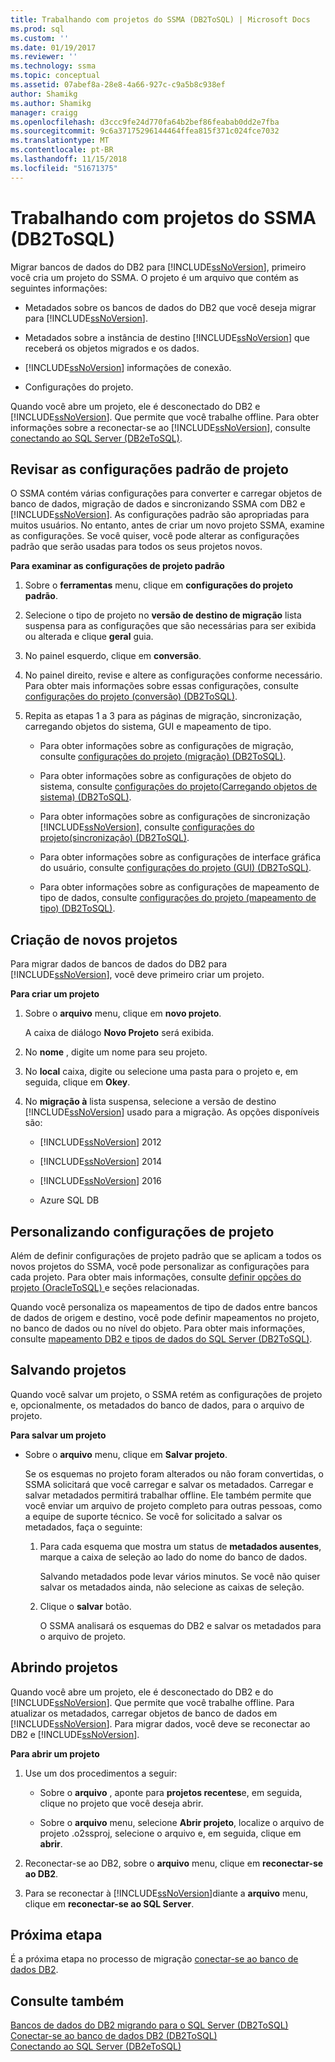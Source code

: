 ```yaml
---
title: Trabalhando com projetos do SSMA (DB2ToSQL) | Microsoft Docs
ms.prod: sql
ms.custom: ''
ms.date: 01/19/2017
ms.reviewer: ''
ms.technology: ssma
ms.topic: conceptual
ms.assetid: 07abef8a-28e8-4a66-927c-c9a5b8c938ef
author: Shamikg
ms.author: Shamikg
manager: craigg
ms.openlocfilehash: d3ccc9fe24d770fa64b2bef86feabab0dd2e7fba
ms.sourcegitcommit: 9c6a37175296144464ffea815f371c024fce7032
ms.translationtype: MT
ms.contentlocale: pt-BR
ms.lasthandoff: 11/15/2018
ms.locfileid: "51671375"
---
```

# <a name="working-with-ssma-projects-db2tosql"></a>Trabalhando com projetos do SSMA (DB2ToSQL)
Migrar bancos de dados do DB2 para [!INCLUDE[ssNoVersion](../../includes/ssnoversion-md.md)], primeiro você cria um projeto do SSMA. O projeto é um arquivo que contém as seguintes informações:  
  
-   Metadados sobre os bancos de dados do DB2 que você deseja migrar para [!INCLUDE[ssNoVersion](../../includes/ssnoversion-md.md)].  
  
-   Metadados sobre a instância de destino [!INCLUDE[ssNoVersion](../../includes/ssnoversion-md.md)] que receberá os objetos migrados e os dados.  
  
-   [!INCLUDE[ssNoVersion](../../includes/ssnoversion-md.md)] informações de conexão.  
  
-   Configurações do projeto.  
  
Quando você abre um projeto, ele é desconectado do DB2 e [!INCLUDE[ssNoVersion](../../includes/ssnoversion-md.md)]. Que permite que você trabalhe offline. Para obter informações sobre a reconectar-se ao [!INCLUDE[ssNoVersion](../../includes/ssnoversion-md.md)], consulte [conectando ao SQL Server &#40;DB2eToSQL&#41;](../../ssma/db2/connecting-to-sql-server-db2etosql.md).  
  
## <a name="reviewing-default-project-settings"></a>Revisar as configurações padrão de projeto  
O SSMA contém várias configurações para converter e carregar objetos de banco de dados, migração de dados e sincronizando SSMA com DB2 e [!INCLUDE[ssNoVersion](../../includes/ssnoversion-md.md)]. As configurações padrão são apropriadas para muitos usuários. No entanto, antes de criar um novo projeto SSMA, examine as configurações. Se você quiser, você pode alterar as configurações padrão que serão usadas para todos os seus projetos novos.  
  
**Para examinar as configurações de projeto padrão**  
  
1.  Sobre o **ferramentas** menu, clique em **configurações do projeto padrão**.  
  
2.  Selecione o tipo de projeto no **versão de destino de migração** lista suspensa para as configurações que são necessárias para ser exibida ou alterada e clique **geral** guia.  
  
3.  No painel esquerdo, clique em **conversão**.  
  
4.  No painel direito, revise e altere as configurações conforme necessário. Para obter mais informações sobre essas configurações, consulte [configurações do projeto &#40;conversão&#41; &#40;DB2ToSQL&#41;](../../ssma/db2/project-settings-conversion-db2tosql.md).  
  
5.  Repita as etapas 1 a 3 para as páginas de migração, sincronização, carregando objetos do sistema, GUI e mapeamento de tipo.  
  
    -   Para obter informações sobre as configurações de migração, consulte [configurações do projeto &#40;migração&#41; &#40;DB2ToSQL&#41;](../../ssma/db2/project-settings-migration-db2tosql.md).  
  
    -   Para obter informações sobre as configurações de objeto do sistema, consulte [configurações do projeto&#40;Carregando objetos de sistema&#41; &#40;DB2ToSQL&#41;](../../ssma/db2/project-settings-loading-system-objects-db2tosql.md).  
  
    -   Para obter informações sobre as configurações de sincronização [!INCLUDE[ssNoVersion](../../includes/ssnoversion-md.md)], consulte [configurações do projeto&#40;sincronização&#41; &#40;DB2ToSQL&#41;](../../ssma/db2/project-settings-synchronization-db2tosql.md).  
  
    -   Para obter informações sobre as configurações de interface gráfica do usuário, consulte [configurações do projeto &#40;GUI&#41; &#40;DB2ToSQL&#41;](../../ssma/db2/project-settings-gui-db2tosql.md).  
  
    -   Para obter informações sobre as configurações de mapeamento de tipo de dados, consulte [configurações do projeto &#40;mapeamento de tipo&#41; &#40;DB2ToSQL&#41;](../../ssma/db2/project-settings-type-mapping-db2tosql.md).  
  
## <a name="creating-new-projects"></a>Criação de novos projetos  
Para migrar dados de bancos de dados do DB2 para [!INCLUDE[ssNoVersion](../../includes/ssnoversion-md.md)], você deve primeiro criar um projeto.  
  
**Para criar um projeto**  
  
1.  Sobre o **arquivo** menu, clique em **novo projeto**.  
  
    A caixa de diálogo **Novo Projeto** será exibida.  
  
2.  No **nome** , digite um nome para seu projeto.  
  
3.  No **local** caixa, digite ou selecione uma pasta para o projeto e, em seguida, clique em **Okey**.  
  
4.  No **migração à** lista suspensa, selecione a versão de destino [!INCLUDE[ssNoVersion](../../includes/ssnoversion-md.md)] usado para a migração. As opções disponíveis são:  
  
    -   [!INCLUDE[ssNoVersion](../../includes/ssnoversion-md.md)] 2012  
  
    -   [!INCLUDE[ssNoVersion](../../includes/ssnoversion-md.md)] 2014  
  
    -   [!INCLUDE[ssNoVersion](../../includes/ssnoversion-md.md)] 2016  
  
    -   Azure SQL DB  
  
## <a name="customizing-project-settings"></a>Personalizando configurações de projeto  
Além de definir configurações de projeto padrão que se aplicam a todos os novos projetos do SSMA, você pode personalizar as configurações para cada projeto. Para obter mais informações, consulte [definir opções do projeto &#40;OracleToSQL&#41; ](../../ssma/oracle/setting-project-options-oracletosql.md) e seções relacionadas.  
  
Quando você personaliza os mapeamentos de tipo de dados entre bancos de dados de origem e destino, você pode definir mapeamentos no projeto, no banco de dados ou no nível do objeto. Para obter mais informações, consulte [mapeamento DB2 e tipos de dados do SQL Server &#40;DB2ToSQL&#41;](../../ssma/db2/mapping-db2-and-sql-server-data-types-db2tosql.md).  
  
## <a name="saving-projects"></a>Salvando projetos  
Quando você salvar um projeto, o SSMA retém as configurações de projeto e, opcionalmente, os metadados do banco de dados, para o arquivo de projeto.  
  
**Para salvar um projeto**  
  
-   Sobre o **arquivo** menu, clique em **Salvar projeto**.  
  
    Se os esquemas no projeto foram alterados ou não foram convertidas, o SSMA solicitará que você carregar e salvar os metadados. Carregar e salvar metadados permitirá trabalhar offline. Ele também permite que você enviar um arquivo de projeto completo para outras pessoas, como a equipe de suporte técnico. Se você for solicitado a salvar os metadados, faça o seguinte:  
  
    1.  Para cada esquema que mostra um status de **metadados ausentes**, marque a caixa de seleção ao lado do nome do banco de dados.  
  
        Salvando metadados pode levar vários minutos. Se você não quiser salvar os metadados ainda, não selecione as caixas de seleção.  
  
    2.  Clique o **salvar** botão.  
  
        O SSMA analisará os esquemas do DB2 e salvar os metadados para o arquivo de projeto.  
  
## <a name="opening-projects"></a>Abrindo projetos  
Quando você abre um projeto, ele é desconectado do DB2 e do [!INCLUDE[ssNoVersion](../../includes/ssnoversion-md.md)]. Que permite que você trabalhe offline. Para atualizar os metadados, carregar objetos de banco de dados em [!INCLUDE[ssNoVersion](../../includes/ssnoversion-md.md)]. Para migrar dados, você deve se reconectar ao DB2 e [!INCLUDE[ssNoVersion](../../includes/ssnoversion-md.md)].  
  
**Para abrir um projeto**  
  
1.  Use um dos procedimentos a seguir:  
  
    -   Sobre o **arquivo** , aponte para **projetos recentes**e, em seguida, clique no projeto que você deseja abrir.  
  
    -   Sobre o **arquivo** menu, selecione **Abrir projeto**, localize o arquivo de projeto .o2ssproj, selecione o arquivo e, em seguida, clique em **abrir**.  
  
2.  Reconectar-se ao DB2, sobre o **arquivo** menu, clique em **reconectar-se ao DB2**.  
  
3.  Para se reconectar à [!INCLUDE[ssNoVersion](../../includes/ssnoversion-md.md)]diante a **arquivo** menu, clique em **reconectar-se ao SQL Server**.  
  
## <a name="next-step"></a>Próxima etapa  
É a próxima etapa no processo de migração [conectar-se ao banco de dados DB2](https://msdn.microsoft.com/5eb5801d-f0c3-4127-97c0-0b1ef49f4844).  
  
## <a name="see-also"></a>Consulte também  
[Bancos de dados do DB2 migrando para o SQL Server &#40;DB2ToSQL&#41;](../../ssma/db2/migrating-db2-databases-to-sql-server-db2tosql.md)  
[Conectar-se ao banco de dados DB2 &#40;DB2ToSQL&#41;](../../ssma/db2/connecting-to-db2-database-db2tosql.md)  
[Conectando ao SQL Server &#40;DB2eToSQL&#41;](../../ssma/db2/connecting-to-sql-server-db2etosql.md)  
  
